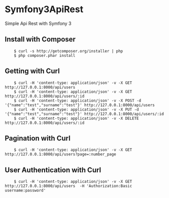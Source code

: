 Symfony3ApiRest
========================

Simple Api Rest with Symfony 3

## Install with Composer

```
    $ curl -s http://getcomposer.org/installer | php
    $ php composer.phar install
```

## Getting with Curl

```
    $ curl -H 'content-type: application/json' -v -X GET http://127.0.0.1:8000/api/users
    $ curl -H 'content-type: application/json' -v -X GET http://127.0.0.1:8000/api/users/:id
    $ curl -H 'content-type: application/json' -v -X POST -d '{"name":"test","surname":"test"}' http://127.0.0.1:8000/api/users
    $ curl -H 'content-type: application/json' -v -X PUT -d '{"name":"test","surname":"test"}' http://127.0.0.1:8000/api/users/:id
    $ curl -H 'content-type: application/json' -v -X DELETE http://127.0.0.1:8000/api/users/:id
```

## Pagination with Curl

```
    $ curl -H 'content-type: application/json' -v -X GET http://127.0.0.1:8000/api/users?page=:number_page 
```

## User Authentication with Curl

```
    $ curl -H 'content-type: application/json' -v -X GET http://127.0.0.1:8000/api/users  -H 'Authorization:Basic username:password'
```
